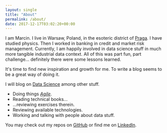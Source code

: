 ```yaml
---
layout: single
title: "About"
permalink: /about/
date: 2017-12-17T03:02:20+00:00
---
```


I am Marcin. I live in Warsaw, Poland, in the esoteric district of [Praga](https://en.wikipedia.org/wiki/Praga-P%C3%B3%C5%82noc). I have studied physics. Then I worked in banking in credit and market risk management. Currently, I am happily involved in data science stuff in much more tangible industrial data context. All of this was part fun, part challenge... definitely there were some lessons learned.

It's time to find new inspiration and growth for me. To write a blog seems to be a great way of doing it.

I will blog on [Data Science](https://en.wikipedia.org/wiki/Data_science) among other stuff.
* Doing things [*Agile*](https://en.wikipedia.org/wiki/Agile_software_development).
* Reading technical books...
* ...reviewing exercises therein.
* Reviewing available technologies.
* Working and talking with people about data stuff.


 You may check out my repos on [GitHub](https://github.com/marcin-borucki/) or find me on [LinkedIn](https://www.linkedin.com/in/marcin-borucki/).
